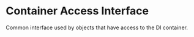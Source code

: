 # Container Access Interface

Common interface used by objects that have access to the DI container.